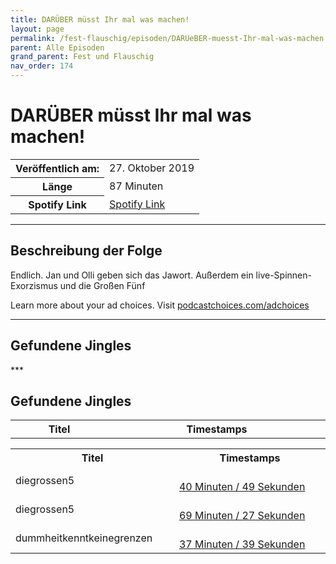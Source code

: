 ```yaml
---
title: DARÜBER müsst Ihr mal was machen!
layout: page
permalink: /fest-flauschig/episoden/DARUeBER-muesst-Ihr-mal-was-machen
parent: Alle Episoden
grand_parent: Fest und Flauschig
nav_order: 174
---
```


# DARÜBER müsst Ihr mal was machen!
<table class="resp-table dcf-table dcf-table-responsive dcf-table-bordered dcf-table-striped dcf-w-100%">
                    <tbody>
                        <tr>
                            <th scope="row">Veröffentlich am:</th>
                            <td data-label="Veröffentlich am:">27. Oktober 2019</td>
                        </tr>
                        <tr>
                            <th scope="row">Länge </th>
                            <td data-label="Länge ">87 Minuten</td>
                        </tr><tr>
                                <th scope="row">Spotify Link</th>
                                <td data-label="Spotify Link"><a href="https://open.spotify.com/episode/4o8WUZx9buEHzosl8O37Ce">Spotify Link</a></td>
                            </tr></tbody>
                </table>

***

## Beschreibung der Folge

<div>
Endlich. Jan und Olli  geben sich das Jawort. Außerdem ein live-Spinnen-Exorzismus und die Großen Fünf<p> </p><p>Learn more about your ad choices. Visit <a href="https://podcastchoices.com/adchoices">podcastchoices.com/adchoices</a></p>  
</div>

***

## Gefundene Jingles

<table style="display: table;">
                                    <tr>
                                        <th class="tableColumnTitle">Titel</th>
                                        <th class="tableColumnTimestamps">Timestamps</th>
                                    </tr>
                                    ***

## Gefundene Jingles

<table style="display: table;">
                                    <tr>
                                        <th class="tableColumnTitle">Titel</th>
                                        <th class="tableColumnTimestamps">Timestamps</th>
                                    </tr>
                                    <tr>
                                <td markdown="span"  class="tableColumnTitle">diegrossen5</td>
                                <td markdown="span" class="tableColumnTimestamps">
                                <br>
                                <a href="https://open.spotify.com/episode/4o8WUZx9buEHzosl8O37Ce?t=2449">
                                40 Minuten / 49 Sekunden</a>
                                </td></tr><tr>
                                <td markdown="span"  class="tableColumnTitle">diegrossen5</td>
                                <td markdown="span" class="tableColumnTimestamps">
                                <br>
                                <a href="https://open.spotify.com/episode/4o8WUZx9buEHzosl8O37Ce?t=4167">
                                69 Minuten / 27 Sekunden</a>
                                </td></tr><tr>
                                <td markdown="span"  class="tableColumnTitle">dummheitkenntkeinegrenzen</td>
                                <td markdown="span" class="tableColumnTimestamps">
                                <br>
                                <a href="https://open.spotify.com/episode/4o8WUZx9buEHzosl8O37Ce?t=2259">
                                37 Minuten / 39 Sekunden</a>
                                </td></tr></table>